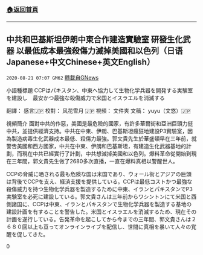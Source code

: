 ###  [:house:返回首頁](https://github.com/ourhimalayas/txt)
---

## 中共和巴基斯坦伊朗中東合作建造實驗室 研發生化武器 以最低成本最強殺傷力滅掉美國和以色列（日语Japanese+中文Chinese+英文English）
`2020-08-21 07:07 GM62` [轉載自GNews](https://gnews.org/zh-hant/309130/)

小語種標題 CCPはパキスタン、中東へ協力して生物化学兵器を開発する実験室を建設し　最安かつ最強な殺傷威力で米国とイスラエルを消滅する

翻譯： 感言🇯🇵 校對： 风花雪月 🇯🇵 視頻： 文件夹 文稿： yuyu（文悠）🇯🇵



視頻簡介
面對中共的作惡，美國是最危險的國家，有許多華爾街和亞洲巨頭力挺中共，並提供經濟支持。中共在中東、伊朗、巴基斯坦瘋狂地建設P3實驗室，因為製造病毒生化武器成本最低、殺傷力最強。郭文貴先生於華盛頓早在三年前，就警吿美國和西方國家，中共在中東、伊朗和巴基斯坦，有建造生化武器基地的計劃，而現在中共已經實行了計劃，中共想滅掉美國和以色列。爆料革命從開始到現在三年間，郭文貴先生做了2680多次直播，一直在爆料真相以警醒世人。

CCPの脅威に晒される最も危険な国は米国であり、ウォール街とアジアの巨頭は背後でCCPを支え、経済支援を提供している。CCPは最低コストかつ最強な殺傷威力を持つ生物化学兵器を製造するために中東、イランとパキスタンでP3実験室を必死に建設している。郭文貴さんは三年前からワシントンにて米国と西側諸国に、CCPは中東、イランとパキスタンで生物化学兵器を製造する基地の建設計画を有することを警告した。米国とイスラエルを消滅するため、現在その計画を遂行している。告発革命を起こしてから今までの三年間、郭文貴さんは２６８０回以上も亘ってオンラインライブを配信し、世間に真相を暴いて人々の覚醒を促してきた。

0
